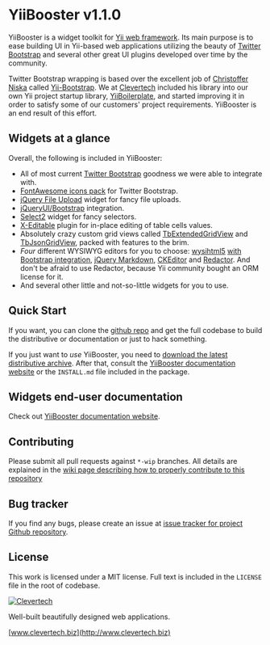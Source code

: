 YiiBooster v1.1.0
==========

YiiBooster is a widget toolkit for [Yii web framework](http://www.yiiframework.com).
Its main purpose is to ease building UI in Yii-based web applications utilizing the beauty of [Twitter Bootstrap][twitter-bootstrap]
and several other great UI plugins developed over time by the community.

Twitter Bootstrap wrapping is based over the excellent job of [Christoffer Niska](https://twitter.com/Crisu83) called [Yii-Bootstrap](http://www.cniska.net/yii-bootstrap/).
We at [Clevertech](http://clevertech.biz) included his library into our own Yii project startup library, [YiiBoilerplate](http://github.com/clevertech/yiiboilerplate),
and started improving it in order to satisfy some of our customers' project requirements.
YiiBooster is an end result of this effort.

## Widgets at a glance
Overall, the following is included in YiiBooster:

* All of most current [Twitter Bootstrap][twitter-bootstrap] goodness we were able to integrate with.
* [FontAwesome icons pack](http://fortawesome.github.io/Font-Awesome/) for Twitter Bootstrap.
* [jQuery File Upload](https://github.com/blueimp/jQuery-File-Upload) widget for fancy file uploads.
* [jQueryUI/Bootstrap](http://addyosmani.github.io/jquery-ui-bootstrap/) integration.
* [Select2](http://ivaynberg.github.io/select2/) widget for fancy selectors.
* [X-Editable](http://vitalets.github.io/x-editable/) plugin for in-place editing of table cells values.
* Absolutely crazy custom grid views called [TbExtendedGridView](http://yii-booster.clevertech.biz/extended-grid.html)
and [TbJsonGridView](http://yii-booster.clevertech.biz/json-grid.html), packed with features to the brim.
* *Four* different WYSIWYG editors for you to choose: [wysihtml5](https://github.com/xing/wysihtml5) [with Bootstrap integration](https://github.com/jhollingworth/bootstrap-wysihtml5),
[jQuery Markdown](https://github.com/arhpreston/jquery-markdown), [CKEditor](http://ckeditor.com/) and [Redactor](http://imperavi.com/redactor/).
And don't be afraid to use Redactor, because Yii community bought an ORM license for it.
* And several other little and not-so-little widgets for you to use.

## Quick Start

If you want, you can clone the [github repo](https://github.com/clevertech/YiiBooster) and get the full codebase
to build the distributive or documentation or just to hack something.

If you just want to _use_ YiiBooster, you need to [download the latest distributive archive](https://sourceforge.net/projects/yiibooster/files/latest/download?source=files).
After that, consult the [YiiBooster documentation website][booster-docs] or the `INSTALL.md` file included in the package.

## Widgets end-user documentation
Check out [YiiBooster documentation website][booster-docs].

## Contributing
Please submit all pull requests against `*-wip` branches.
All details are explained in the [wiki page describing how to properly contribute to this repository](https://github.com/clevertech/YiiBooster/wiki/How-to-contribute-to-this-repository)

## Bug tracker
If you find any bugs, please create an issue at [issue tracker for project Github repository](https://github.com/clevertech/YiiBooster/issues).

## License
This work is licensed under a MIT license. Full text is included in the `LICENSE` file in the root of codebase.

[![Clevertech](http://clevertech.biz/images/slir/w54-h36-c54:36/images/site/index/home/clevertech-logo.png)](http://www.clevertech.biz)

Well-built beautifully designed web applications.

[www.clevertech.biz](http://www.clevertech.biz)

[twitter-bootstrap]: http://twitter.github.com/bootstrap/
[booster-docs]: http://yii-booster.clevertech.biz/
